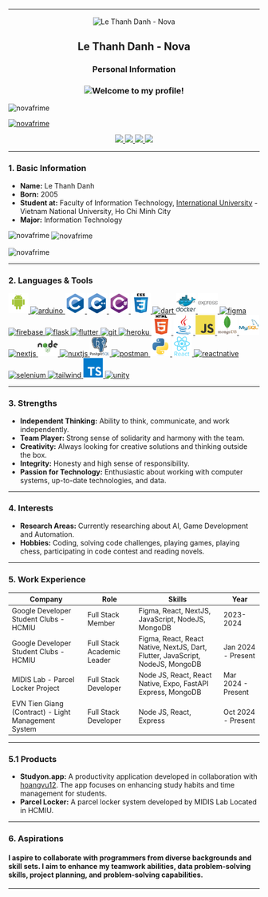 
---

<p align="center">
 <img width="600px" src="https://i.pinimg.com/originals/e4/9f/bf/e49fbfaf3b5d538fe143c7371fe9f919.gif" align="center" alt="Le Thanh Danh - Nova" />
 <h2 align="center">Le Thanh Danh - Nova</h2>
 <h3 align="center">Personal Information</h3>
 <h3 align="center"><img src="https://media.giphy.com/media/hvRJCLFzcasrR4ia7z/giphy.gif" width="25px"/>Welcome to my profile!</h3>
 <p align="left"> <img src="https://komarev.com/ghpvc/?username=novafrime&label=Profile%20views&color=0e75b6&style=flat" alt="novafrime" /> </p>
<p align="left"> <a href="https://github.com/ryo-ma/github-profile-trophy"><img src="https://github-profile-trophy.vercel.app/?username=novafrime" alt="novafrime" /></a> </p>
<div id="badges" align="center">
  <a href="https://www.linkedin.com/in/inugami/">
    <img src="https://img.shields.io/badge/LinkedIn-blue?style=for-the-badge&logo=linkedin&logoColor=white"/>
  </a>
  <a href="https://www.facebook.com/nova.frosty/">
    <img src="https://img.shields.io/badge/Facebook-white?style=for-the-badge&logo=facebook&logoColor=blue"/>
  </a>
  <a href="https://github.com/NovaFrime">
    <img src="https://img.shields.io/badge/Github-black?style=for-the-badge&logo=github&logoColor=white"/>
  </a>
  <a href="mailto:ltdanh.gdsciu@gmail.com">
    <img src="https://img.shields.io/badge/gmail-%23D14836.svg?&style=for-the-badge&logo=gmail&logoColor=white&color=ec4135"/>
  </a>
</div>

------

### 1. Basic Information

- **Name:** Le Thanh Danh
- **Born:** 2005
- **Student at:** Faculty of Information Technology, [International University](https://hcmiu.edu.vn/) - Vietnam National University, Ho Chi Minh City
- **Major:** Information Technology
<p><img align="left" src="https://github-readme-stats.vercel.app/api/top-langs?username=novafrime&show_icons=true&locale=en&layout=compact" alt="novafrime" /></p>

<p>&nbsp;<img align="center" src="https://github-readme-stats.vercel.app/api?username=novafrime&show_icons=true&locale=en" alt="novafrime" /></p>
<p><img align="center" src="https://github-readme-streak-stats.herokuapp.com/?user=novafrime&" alt="novafrime" /></p>

------

### 2. Languages & Tools

<p align="left">
  <a href="https://developer.android.com" target="_blank" rel="noreferrer">
    <img src="https://raw.githubusercontent.com/devicons/devicon/master/icons/android/android-original-wordmark.svg" alt="android" width="40" height="40"/>
  </a>
  <a href="https://www.arduino.cc/" target="_blank" rel="noreferrer">
    <img src="https://cdn.worldvectorlogo.com/logos/arduino-1.svg" alt="arduino" width="40" height="40"/>
  </a>
  <a href="https://www.cprogramming.com/" target="_blank" rel="noreferrer">
    <img src="https://raw.githubusercontent.com/devicons/devicon/master/icons/c/c-original.svg" alt="c" width="40" height="40"/>
  </a>
  <a href="https://www.w3schools.com/cpp/" target="_blank" rel="noreferrer">
    <img src="https://raw.githubusercontent.com/devicons/devicon/master/icons/cplusplus/cplusplus-original.svg" alt="cplusplus" width="40" height="40"/>
  </a>
  <a href="https://www.w3schools.com/cs/" target="_blank" rel="noreferrer">
    <img src="https://raw.githubusercontent.com/devicons/devicon/master/icons/csharp/csharp-original.svg" alt="csharp" width="40" height="40"/>
  </a>
  <a href="https://www.w3schools.com/css/" target="_blank" rel="noreferrer">
    <img src="https://raw.githubusercontent.com/devicons/devicon/master/icons/css3/css3-original-wordmark.svg" alt="css3" width="40" height="40"/>
  </a>
  <a href="https://dart.dev" target="_blank" rel="noreferrer">
    <img src="https://www.vectorlogo.zone/logos/dartlang/dartlang-icon.svg" alt="dart" width="40" height="40"/>
  </a>
  <a href="https://www.docker.com/" target="_blank" rel="noreferrer">
    <img src="https://raw.githubusercontent.com/devicons/devicon/master/icons/docker/docker-original-wordmark.svg" alt="docker" width="40" height="40"/>
  </a>
  <a href="https://expressjs.com" target="_blank" rel="noreferrer">
    <img src="https://raw.githubusercontent.com/devicons/devicon/master/icons/express/express-original-wordmark.svg" alt="express" width="40" height="40"/>
  </a>
  <a href="https://www.figma.com/" target="_blank" rel="noreferrer">
    <img src="https://www.vectorlogo.zone/logos/figma/figma-icon.svg" alt="figma" width="40" height="40"/>
  </a>
  <a href="https://firebase.google.com/" target="_blank" rel="noreferrer">
    <img src="https://www.vectorlogo.zone/logos/firebase/firebase-icon.svg" alt="firebase" width="40" height="40"/>
  </a>
  <a href="https://flask.palletsprojects.com/" target="_blank" rel="noreferrer">
    <img src="https://www.vectorlogo.zone/logos/pocoo_flask/pocoo_flask-icon.svg" alt="flask" width="40" height="40"/>
  </a>
  <a href="https://flutter.dev" target="_blank" rel="noreferrer">
    <img src="https://www.vectorlogo.zone/logos/flutterio/flutterio-icon.svg" alt="flutter" width="40" height="40"/>
  </a>
  <a href="https://git-scm.com/" target="_blank" rel="noreferrer">
    <img src="https://www.vectorlogo.zone/logos/git-scm/git-scm-icon.svg" alt="git" width="40" height="40"/>
  </a>
  <a href="https://heroku.com" target="_blank" rel="noreferrer">
    <img src="https://www.vectorlogo.zone/logos/heroku/heroku-icon.svg" alt="heroku" width="40" height="40"/>
  </a>
  <a href="https://www.w3.org/html/" target="_blank" rel="noreferrer">
    <img src="https://raw.githubusercontent.com/devicons/devicon/master/icons/html5/html5-original-wordmark.svg" alt="html5" width="40" height="40"/>
  </a>
  <a href="https://www.java.com" target="_blank" rel="noreferrer">
    <img src="https://raw.githubusercontent.com/devicons/devicon/master/icons/java/java-original.svg" alt="java" width="40" height="40"/>
  </a>
  <a href="https://developer.mozilla.org/en-US/docs/Web/JavaScript" target="_blank" rel="noreferrer">
    <img src="https://raw.githubusercontent.com/devicons/devicon/master/icons/javascript/javascript-original.svg" alt="javascript" width="40" height="40"/>
  </a>
  <a href="https://www.mongodb.com/" target="_blank" rel="noreferrer">
    <img src="https://raw.githubusercontent.com/devicons/devicon/master/icons/mongodb/mongodb-original-wordmark.svg" alt="mongodb" width="40" height="40"/>
  </a>
  <a href="https://www.mysql.com/" target="_blank" rel="noreferrer">
    <img src="https://raw.githubusercontent.com/devicons/devicon/master/icons/mysql/mysql-original-wordmark.svg" alt="mysql" width="40" height="40"/>
  </a>
  <a href="https://nextjs.org/" target="_blank" rel="noreferrer">
    <img src="https://cdn.worldvectorlogo.com/logos/nextjs-2.svg" alt="nextjs" width="40" height="40"/>
  </a>
  <a href="https://nodejs.org" target="_blank" rel="noreferrer">
    <img src="https://raw.githubusercontent.com/devicons/devicon/master/icons/nodejs/nodejs-original-wordmark.svg" alt="nodejs" width="40" height="40"/>
  </a>
  <a href="https://nuxtjs.org/" target="_blank" rel="noreferrer">
    <img src="https://www.vectorlogo.zone/logos/nuxtjs/nuxtjs-icon.svg" alt="nuxtjs" width="40" height="40"/>
  </a>
  <a href="https://www.postgresql.org" target="_blank" rel="noreferrer">
    <img src="https://raw.githubusercontent.com/devicons/devicon/master/icons/postgresql/postgresql-original-wordmark.svg" alt="postgresql" width="40" height="40"/>
  </a>
  <a href="https://postman.com" target="_blank" rel="noreferrer">
    <img src="https://www.vectorlogo.zone/logos/getpostman/getpostman-icon.svg" alt="postman" width="40" height="40"/>
  </a>
  <a href="https://www.python.org" target="_blank" rel="noreferrer">
    <img src="https://raw.githubusercontent.com/devicons/devicon/master/icons/python/python-original.svg" alt="python" width="40" height="40"/>
  </a>
  <a href="https://reactjs.org/" target="_blank" rel="noreferrer">
    <img src="https://raw.githubusercontent.com/devicons/devicon/master/icons/react/react-original-wordmark.svg" alt="react" width="40" height="40"/>
  </a>
  <a href="https://reactnative.dev/" target="_blank" rel="noreferrer">
    <img src="https://reactnative.dev/img/header_logo.svg" alt="reactnative" width="40" height="40"/>
  </a>
  <a href="https://www.selenium.dev" target="_blank" rel="noreferrer">
    <img src="https://raw.githubusercontent.com/detain/svg-logos/780f25886640cef088af994181646db2f6b1a3f8/svg/selenium-logo.svg" alt="selenium" width="40" height="40"/>
  </a>
  <a href="https://tailwindcss.com/" target="_blank" rel="noreferrer">
    <img src="https://www.vectorlogo.zone/logos/tailwindcss/tailwindcss-icon.svg" alt="tailwind" width="40" height="40"/>
  </a>
  <a href="https://www.typescriptlang.org/" target="_blank" rel="noreferrer">
    <img src="https://raw.githubusercontent.com/devicons/devicon/master/icons/typescript/typescript-original.svg" alt="typescript" width="40" height="40"/>
  </a>
  <a href="https://unity.com/" target="_blank" rel="noreferrer">
    <img src="https://www.vectorlogo.zone/logos/unity3d/unity3d-icon.svg" alt="unity" width="40" height="40"/>
  </a>
</p>

------

### 3. Strengths

- **Independent Thinking:** Ability to think, communicate, and work independently.
- **Team Player:** Strong sense of solidarity and harmony with the team.
- **Creativity:** Always looking for creative solutions and thinking outside the box.
- **Integrity:** Honesty and high sense of responsibility.
- **Passion for Technology:** Enthusiastic about working with computer systems, up-to-date technologies, and data.

------

### 4. Interests

- **Research Areas:** Currently researching about AI, Game Development and Automation.
- **Hobbies:** Coding, solving code challenges, playing games, playing chess, participating in code contest and reading novels.

------

### 5. Work Experience

| Company | Role | Skills | Year |
|---------|------|--------|------|
| Google Developer Student Clubs - HCMIU | Full Stack Member | Figma, React, NextJS, JavaScript, NodeJS, MongoDB | 2023-2024 |
| Google Developer Student Clubs - HCMIU | Full Stack Academic Leader | Figma, React, React Native, NextJS, Dart, Flutter, JavaScript, NodeJS, MongoDB | Jan 2024 - Present |
| MIDIS Lab - Parcel Locker Project | Full Stack Developer | Node JS, React, React Native, Expo, FastAPI Express, MongoDB | Mar 2024 - Present |
| EVN Tien Giang (Contract) - Light Management System | Full Stack Developer | Node JS, React, Express | Oct 2024 - Present |

------
### 5.1 Products

- **Studyon.app:** A productivity application developed in collaboration with [hoangvu12](https://github.com/hoangvu12). The app focuses on enhancing study habits and time management for students.
- **Parcel Locker:** A parcel locker system developed by MIDIS Lab Located in HCMIU.

------

### 6. Aspirations

#### I aspire to collaborate with programmers from diverse backgrounds and skill sets. I aim to enhance my teamwork abilities, data problem-solving skills, project planning, and problem-solving capabilities.

------
